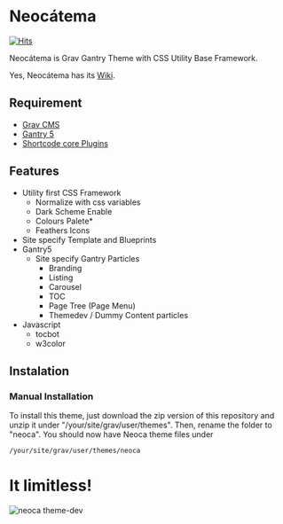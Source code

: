 # Neocátema

[![Hits](https://hits.seeyoufarm.com/api/count/incr/badge.svg?url=https%3A%2F%2Fgithub.com%2Ftacoen%2Fneocatema&count_bg=%2379C83D&title_bg=%23555555&icon=&icon_color=%23E7E7E7&title=hits&edge_flat=false)](https://hits.seeyoufarm.com)

Neocátema is Grav Gantry Theme with CSS Utility Base Framework.

Yes, Neocátema has its [Wiki](https://github.com/tacoen/neocatema/wiki).

## Requirement

 * [Grav CMS](https://getgrav.org/downloads)
 * [Gantry 5](http://gantry.org/downloads)
 * [Shortcode core Plugins](https://github.com/getgrav/grav-plugin-shortcode-core)

## Features

* Utility first CSS Framework
  * Normalize with css variables
  * Dark Scheme Enable
  * Colours Palete*
  * Feathers Icons
* Site specify Template and Blueprints
* Gantry5
  * Site specify Gantry Particles
    * Branding
    * Listing
    * Carousel
    * TOC
    * Page Tree (Page Menu)
    * Themedev / Dummy Content particles
* Javascript
  * tocbot
  * w3color

## Instalation

### Manual Installation

To install this theme, just download the zip version of this repository and unzip it under "/your/site/grav/user/themes". 
Then, rename the folder to "neoca". You should now have Neoca theme files under

`/your/site/grav/user/themes/neoca`

# It limitless!

![neoca theme-dev](https://github.com/tacoen/neocatema/wiki/theme-dev.png)
